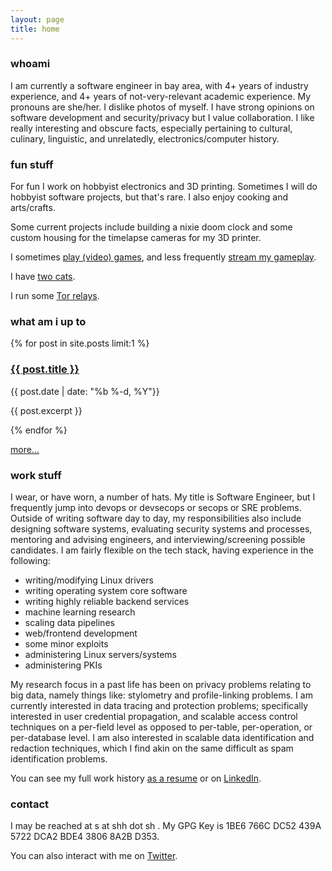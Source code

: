 ```yaml
---
layout: page
title: home
---
```

### whoami

I am currently a software engineer in bay area, with 4+ years of industry experience, and 4+ years of not-very-relevant academic experience. My pronouns are she/her. I dislike photos of myself. I have strong opinions on software development and security/privacy but I value collaboration. I like really interesting and obscure facts, especially pertaining to cultural, culinary, linguistic, and unrelatedly, electronics/computer history.

### fun stuff

For fun I work on hobbyist electronics and 3D printing. Sometimes I will do hobbyist software projects, but that's rare. I also enjoy cooking and arts/crafts.

Some current projects include building a nixie doom clock and some custom housing for the timelapse cameras for my 3D printer.

I sometimes [play (video) games](https://steamcommunity.com/id/worldwise001), and less frequently [stream my gameplay](https://www.twitch.tv/worldwise001).

I have [two cats](https://www.instagram.com/sprinks_n_izzy).

I run some [Tor relays](/tor/).

### what am i up to

{% for post in site.posts limit:1 %}
    <h3><a class="post-link" href="{{ post.url }}">{{ post.title }}</a></h3>
      <span class="post-meta">{{ post.date | date: "%b %-d, %Y"}}</span>
    <p>{{ post.excerpt }}</p>
{% endfor %}

[more...](/posts/)

### work stuff

I wear, or have worn, a number of hats. My title is Software Engineer, but I frequently jump into devops or devsecops or secops or SRE problems. Outside of writing software day to day, my responsibilities also include designing software systems, evaluating security systems and processes, mentoring and advising engineers, and interviewing/screening possible candidates. I am fairly flexible on the tech stack, having experience in the following:
- writing/modifying Linux drivers
- writing operating system core software
- writing highly reliable backend services
- machine learning research
- scaling data pipelines
- web/frontend development
- some minor exploits
- administering Linux servers/systems
- administering PKIs

My research focus in a past life has been on privacy problems relating to big data, namely things like: stylometry and profile-linking problems. I am currently interested in data tracing and protection problems; specifically interested in user credential propagation, and scalable access control techniques on a per-field level as opposed to per-table, per-operation, or per-database level. I am also interested in scalable data identification and redaction techniques, which I find akin on the same difficult as spam identification problems.

You can see my full work history [as a resume](/resume.pdf) or on [LinkedIn](https://www.linkedin.com/in/shharvey).

### contact

I may be reached at s at shh dot sh . My GPG Key is 1BE6 766C DC52 439A 5722 DCA2 BDE4 3806 8A2B D353.

You can also interact with me on [Twitter](https://www.twitter.com/worldwise001).
